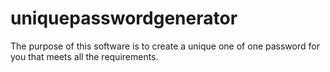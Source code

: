 # uniquepasswordgenerator
The purpose of this software is to create a unique one of one password for you that meets all the requirements. 
